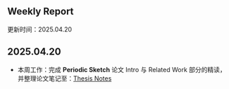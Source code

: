 ## Weekly Report

更新时间：2025.04.20

## 2025.04.20

+ 本周工作：完成 **Periodic Sketch** 论文 Intro 与 Related Work 部分的精读，并整理论文笔记至：[Thesis Notes](https://github.com/Galaxy-B/Graduation_Project/blob/main/docs/ThesisNotes.md)
  